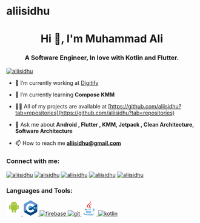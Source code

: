 # aliisidhu
<h1 align="center">Hi 👋, I'm Muhammad Ali</h1>
<h3 align="center">A Software Engineer, In love with Kotlin and Flutter.</h3>


<p align="left"> <a href="https://twitter.com/aliisidhu" target="blank"><img src="https://img.shields.io/twitter/follow/aliisidhu?logo=twitter&style=for-the-badge" alt="aliisidhu" /></a> </p>

- 🔭 I’m currently working at [Digitify](https://digitify.com/)

- 🌱 I’m currently learning **Compose KMM**

- 👨‍💻 All of my projects are available at [https://github.com/aliisidhu?tab=repositories](https://github.com/aliisidhu?tab=repositories)


- 💬 Ask me about **Android , Flutter , KMM, Jetpack , Clean Architecture, Software Architecture**

- 📫 How to reach me **aliisidhu@gmail.com**


<h3 align="left">Connect with me:</h3>
<p align="left">
<a href="https://twitter.com/aliisidhu" target="blank"><img align="center" src="https://raw.githubusercontent.com/rahuldkjain/github-profile-readme-generator/master/src/images/icons/Social/twitter.svg" alt="aliisidhu" height="30" width="40" /></a>
<a href="https://linkedin.com/in/alisidhu" target="blank"><img align="center" src="https://raw.githubusercontent.com/rahuldkjain/github-profile-readme-generator/master/src/images/icons/Social/linked-in-alt.svg" alt="alisidhu" height="30" width="40" /></a>
<a href="https://stackoverflow.com/users/ali-sidhu" target="blank"><img align="center" src="https://raw.githubusercontent.com/rahuldkjain/github-profile-readme-generator/master/src/images/icons/Social/stack-overflow.svg" alt="aliisidhu" height="30" width="40" /></a>
<a href="https://fb.com/aliisidhu" target="blank"><img align="center" src="https://raw.githubusercontent.com/rahuldkjain/github-profile-readme-generator/master/src/images/icons/Social/facebook.svg" alt="aliisidhu" height="30" width="40" /></a>
<a href="https://instagram.com/aliisidhu" target="blank"><img align="center" src="https://raw.githubusercontent.com/rahuldkjain/github-profile-readme-generator/master/src/images/icons/Social/instagram.svg" alt="aliisidhu" height="30" width="40" /></a>

</p>

<h3 align="left">Languages and Tools:</h3>
<p align="left"> <a href="https://developer.android.com" target="_blank"> <img src="https://raw.githubusercontent.com/devicons/devicon/master/icons/android/android-original-wordmark.svg" alt="android" width="40" height="40"/> </a> <a href="https://www.w3schools.com/cpp/" target="_blank"> <img src="https://raw.githubusercontent.com/devicons/devicon/master/icons/cplusplus/cplusplus-original.svg" alt="cplusplus" width="40" height="40"/> </a> <a href="https://firebase.google.com/" target="_blank"> <img src="https://www.vectorlogo.zone/logos/firebase/firebase-icon.svg" alt="firebase" width="40" height="40"/> </a> <a href="https://git-scm.com/" target="_blank"> <img src="https://www.vectorlogo.zone/logos/git-scm/git-scm-icon.svg" alt="git" width="40" height="40"/> </a> <a href="https://www.java.com" target="_blank"> <img src="https://raw.githubusercontent.com/devicons/devicon/master/icons/java/java-original.svg" alt="java" width="40" height="40"/> </a> <a href="https://kotlinlang.org" target="_blank"> <img src="https://www.vectorlogo.zone/logos/kotlinlang/kotlinlang-icon.svg" alt="kotlin" width="40" height="40"/> </a>  </p>

